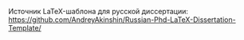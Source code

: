 Источник LaTeX-шаблона для русской диссертации: https://github.com/AndreyAkinshin/Russian-Phd-LaTeX-Dissertation-Template/
